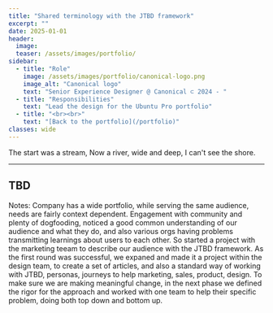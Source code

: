 ```yaml
---
title: "Shared terminology with the JTBD framework"
excerpt: ""
date: 2025-01-01
header:
  image:
  teaser: /assets/images/portfolio/
sidebar:
  - title: "Role"
    image: /assets/images/portfolio/canonical-logo.png
    image_alt: "Canonical logo"
    text: "Senior Experience Designer @ Canonical ⊂ 2024 - "
  - title: "Responsibilities"
    text: "Lead the design for the Ubuntu Pro portfolio"
  - title: "<br><br>" 
    text: "[Back to the portfolio](/portfolio)"
classes: wide
---
```


The start was a stream, 
Now a river, wide and deep, 
I can't see the shore.

---
TBD
---

Notes:
Company has a wide portfolio, while serving the same audience, needs are fairly context dependent. Engagement with community and plenty of dogfooding, noticed a good common understanding of our audience and what they do, and also various orgs having problems transmitting learnings about users to each other. So started a project with the marketing teeam to describe our audience with the JTBD framework. As the first round was successful, we expaned and made it a project within the design team, to create a set of articles, and also a standard way of working with JTBD, personas, journeys to help marketing, sales, product, design. To make sure we are making meaningful change, in the next phase we defined the rigor for the approach and worked with one team to help their specific problem, doing both top down and bottom up.